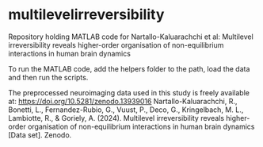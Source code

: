 # multilevelirreversibility
Repository holding MATLAB code for Nartallo-Kaluarachchi et al: Multilevel irreversibility reveals higher-order organisation of non-equilibrium interactions in human brain dynamics

To run the MATLAB code, add the helpers folder to the path, load the data and then run the scripts.

The preprocessed neuroimaging data used in this study is freely available at: https://doi.org/10.5281/zenodo.13939016
Nartallo-Kaluarachchi, R., Bonetti, L., Fernandez-Rubio, G., Vuust, P., Deco, G., Kringelbach, M. L., Lambiotte, R., & Goriely, A. (2024). Multilevel irreversibility reveals higher-order organisation of non-equilibrium interactions in human brain dynamics [Data set]. Zenodo.
